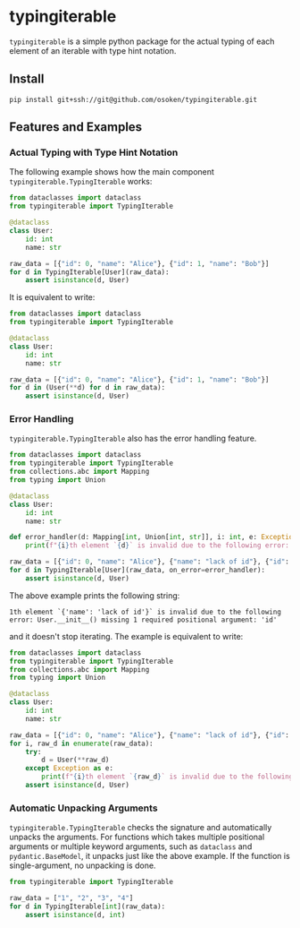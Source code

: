 # typingiterable

`typingiterable` is a simple python package for the actual typing of each element of an iterable with type hint notation.

## Install

```
pip install git+ssh://git@github.com/osoken/typingiterable.git
```

## Features and Examples

### Actual Typing with Type Hint Notation

The following example shows how the main component `typingiterable.TypingIterable` works:

```py
from dataclasses import dataclass
from typingiterable import TypingIterable

@dataclass
class User:
    id: int
    name: str

raw_data = [{"id": 0, "name": "Alice"}, {"id": 1, "name": "Bob"}]
for d in TypingIterable[User](raw_data):
    assert isinstance(d, User)
```

It is equivalent to write:

```py
from dataclasses import dataclass
from typingiterable import TypingIterable

@dataclass
class User:
    id: int
    name: str

raw_data = [{"id": 0, "name": "Alice"}, {"id": 1, "name": "Bob"}]
for d in (User(**d) for d in raw_data):
    assert isinstance(d, User)
```

### Error Handling

`typingiterable.TypingIterable` also has the error handling feature.

```py
from dataclasses import dataclass
from typingiterable import TypingIterable
from collections.abc import Mapping
from typing import Union

@dataclass
class User:
    id: int
    name: str

def error_handler(d: Mapping[int, Union[int, str]], i: int, e: Exception) -> None:
    print(f"{i}th element `{d}` is invalid due to the following error: {e}")

raw_data = [{"id": 0, "name": "Alice"}, {"name": "lack of id"}, {"id": 1, "name": "Bob"}]
for d in TypingIterable[User](raw_data, on_error=error_handler):
    assert isinstance(d, User)
```

The above example prints the following string:

```
1th element `{'name': 'lack of id'}` is invalid due to the following error: User.__init__() missing 1 required positional argument: 'id'
```

and it doesn't stop iterating.
The example is equivalent to write:

```py
from dataclasses import dataclass
from typingiterable import TypingIterable
from collections.abc import Mapping
from typing import Union

@dataclass
class User:
    id: int
    name: str

raw_data = [{"id": 0, "name": "Alice"}, {"name": "lack of id"}, {"id": 1, "name": "Bob"}]
for i, raw_d in enumerate(raw_data):
    try:
        d = User(**raw_d)
    except Exception as e:
        print(f"{i}th element `{raw_d}` is invalid due to the following error: {e}")
    assert isinstance(d, User)
```

### Automatic Unpacking Arguments

`typingiterable.TypingIterable` checks the signature and automatically unpacks the arguments.
For functions which takes multiple positional arguments or multiple keyword arguments, such as `dataclass` and `pydantic.BaseModel`, it unpacks just like the above example.
If the function is single-argument, no unpacking is done.

```py
from typingiterable import TypingIterable

raw_data = ["1", "2", "3", "4"]
for d in TypingIterable[int](raw_data):
    assert isinstance(d, int)
```
